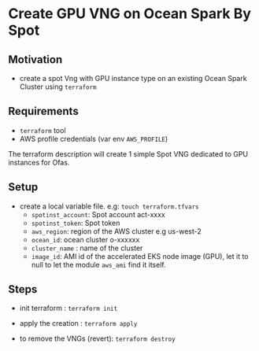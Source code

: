 # Create GPU VNG on Ocean Spark By Spot

## Motivation

- create a spot Vng with GPU instance type on an existing Ocean Spark Cluster using `terraform`

## Requirements

- `terraform` tool
- AWS profile credentials (var env `AWS_PROFILE`)

The terraform description will create 1 simple Spot VNG dedicated to GPU instances for Ofas.

## Setup

- create a local variable file. e.g: `touch terraform.tfvars`
  - `spotinst_account`: Spot account act-xxxx
  - `spotinst_token`: Spot token
  - `aws_region`: region of the AWS cluster e.g us-west-2
  - `ocean_id`: ocean cluster o-xxxxxx
  - `cluster_name` : name of the cluster
  - `image_id`: AMI id of the accelerated EKS node image (GPU), let it to null to let the module `aws_ami` find it itself.

## Steps

- init terraform : `terraform init`
- apply the creation : `terraform apply`

- to remove the VNGs (revert): `terraform destroy`
